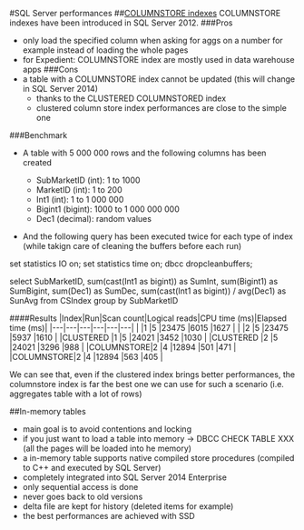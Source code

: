 #SQL Server performances
##[COLUMNSTORE indexes](https://msdn.microsoft.com/en-US/library/gg492088(v=sql.110).aspx)
COLUMNSTORE indexes have been introduced in SQL Server 2012.
###Pros
- only load the specified column when asking for aggs on a number for example instead of loading the whole pages
- for Expedient: COLUMNSTORE index are mostly used in data warehouse apps
###Cons
- a table with a COLUMNSTORE index cannot be updated (this will change in SQL Server 2014)
	- thanks to the CLUSTERED COLUMNSTORED index
	- clustered column store index performances are close to the simple one

###Benchmark
- A table with 5 000 000 rows and the following columns has been created
	- SubMarketID (int): 1 to 1000
	- MarketID (int): 1 to 200
	- Int1 (int): 1 to 1 000 000
	- Bigint1 (bigint): 1000 to 1 000 000 000
	- Dec1 (decimal): random values

- And the following query has been executed twice for each type of index (while takign care of cleaning the buffers before each run)

set statistics IO on;
set statistics time on;
dbcc dropcleanbuffers;

select 
	SubMarketID, 
	sum(cast(Int1 as bigint)) as SumInt,
	sum(Bigint1) as SumBigint,
	sum(Dec1) as SumDec,
	sum(cast(Int1 as bigint)) / avg(Dec1) as SunAvg
from CSIndex
group by SubMarketID

####Results
|Index|Run|Scan count|Logical reads|CPU time (ms)|Elapsed time (ms)|
|---|---|---|---|---|---|
|			|1	|5	|23475	|6015	|1627	|
|			|2	|5	|23475	|5937	|1610	|
|CLUSTERED	|1	|5	|24021	|3452	|1030	|
|CLUSTERED	|2	|5	|24021	|3296	|988	|
|COLUMNSTORE|2	|4	|12894	|501	|471	|
|COLUMNSTORE|2	|4	|12894	|563	|405	|

We can see that, even if the clustered index brings better performances, the columnstore index is far the best one we can use for such a scenario (i.e. aggregates table with a lot of rows)

##In-memory tables
- main goal is to avoid contentions and locking
- if you just want to load a table into memory -> DBCC CHECK TABLE XXX (all the pages will be loaded into he memory)
- a in-memory table supports native compiled store procedures (compiled to C++ and executed by SQL Server)
- completely integrated into SQL Server 2014 Enterprise
- only sequential access is done
- never goes back to old versions
- delta file are kept for history (deleted items for example)
- the best performances are achieved with SSD
